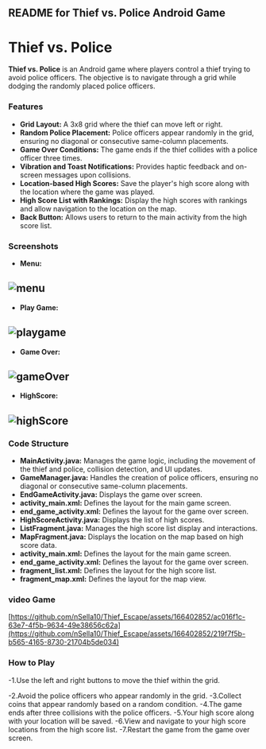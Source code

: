 

## README for Thief vs. Police Android Game



# Thief vs. Police

**Thief vs. Police** is an Android game where players control a thief trying to avoid police officers. The objective is to navigate through a grid while dodging the randomly placed police officers.

### Features

-   **Grid Layout:** A 3x8 grid where the thief can move left or right.
-   **Random Police Placement:** Police officers appear randomly in the grid, ensuring no diagonal or consecutive same-column placements.
-   **Game Over Conditions:** The game ends if the thief collides with a police officer three times.
-   **Vibration and Toast Notifications:** Provides haptic feedback and on-screen messages upon collisions.
-   **Location-based High Scores:** Save the player's high score along with the location where the game was played.
-   **High Score List with Rankings:** Display the high scores with rankings and allow navigation to the location on the map.
-   **Back Button:** Allows users to return to the main activity from the high score list.

### Screenshots
-   **Menu:**

  ![menu](https://github.com/nSella10/Thief_Escape/assets/166402852/0102bfeb-e6e7-4784-90e6-25000802a4d7)
-
-   **Play Game:**
   
![playgame](https://github.com/nSella10/Thief_Escape/assets/166402852/e63f98cb-353b-462b-84ef-643bc1c10d51)
-
-   **Game Over:**

![gameOver](https://github.com/nSella10/Thief_Escape/assets/166402852/0ee8a924-c7fa-4eb9-9046-9a2aea9f789d)
-
-   **HighScore:**
  
  ![highScore](https://github.com/nSella10/Thief_Escape/assets/166402852/866172ca-05f5-4804-a06d-bb4fcebbb108)
-
### Code Structure

-   **MainActivity.java:** Manages the game logic, including the movement of the thief and police, collision detection, and UI updates.
-   **GameManager.java:** Handles the creation of police officers, ensuring no diagonal or consecutive same-column placements.
-   **EndGameActivity.java:** Displays the game over screen.
-   **activity_main.xml:** Defines the layout for the main game screen.
-   **end_game_activity.xml:** Defines the layout for the game over screen.
-   **HighScoreActivity.java:** Displays the list of high scores.
-   **ListFragment.java:** Manages the high score list display and interactions.
-   **MapFragment.java:** Displays the location on the map based on high score data.
-   **activity_main.xml:** Defines the layout for the main game screen.
-   **end_game_activity.xml:** Defines the layout for the game over screen.
-   **fragment_list.xml:** Defines the layout for the high score list.
-   **fragment_map.xml:** Defines the layout for the map view.


### video Game
[https://github.com/nSella10/Thief_Escape/assets/166402852/ac016f1c-63e7-4f5b-9634-49e38656c62a](https://github.com/nSella10/Thief_Escape/assets/166402852/219f7f5b-b565-4165-8730-21704b5de034)

### How to Play

-1.Use the left and right buttons to move the thief within the grid.

-2.Avoid the police officers who appear randomly in the grid.
-3.Collect coins that appear randomly based on a random condition.
-4.The game ends after three collisions with the police officers.
-5.Your high score along with your location will be saved.
-6.View and navigate to your high score locations from the high score list.
-7.Restart the game from the game over screen.
